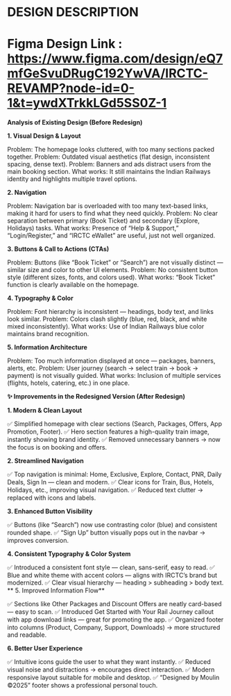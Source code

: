 # DESIGN DESCRIPTION

# Figma Design Link : https://www.figma.com/design/eQ7mfGeSvuDRugC192YwVA/IRCTC-REVAMP?node-id=0-1&t=ywdXTrkkLGd5SS0Z-1

**Analysis of Existing Design (Before Redesign)**

**1. Visual Design & Layout**

Problem: The homepage looks cluttered, with too many sections packed together.
Problem: Outdated visual aesthetics (flat design, inconsistent spacing, dense text).
Problem: Banners and ads distract users from the main booking section.
What works: It still maintains the Indian Railways identity and highlights multiple travel options.

**2. Navigation**

Problem: Navigation bar is overloaded with too many text-based links, making it hard for users to find what they need quickly.
Problem: No clear separation between primary (Book Ticket) and secondary (Explore, Holidays) tasks.
What works: Presence of “Help & Support,” “Login/Register,” and “IRCTC eWallet” are useful, just not well organized.

**3. Buttons & Call to Actions (CTAs)**

Problem: Buttons (like “Book Ticket” or “Search”) are not visually distinct — similar size and color to other UI elements.
Problem: No consistent button style (different sizes, fonts, and colors used).
What works: “Book Ticket” function is clearly available on the homepage.

**4. Typography & Color**

Problem: Font hierarchy is inconsistent — headings, body text, and links look similar.
Problem: Colors clash slightly (blue, red, black, and white mixed inconsistently).
What works: Use of Indian Railways blue color maintains brand recognition.

**5. Information Architecture**

Problem: Too much information displayed at once — packages, banners, alerts, etc.
Problem: User journey (search → select train → book → payment) is not visually guided.
What works: Inclusion of multiple services (flights, hotels, catering, etc.) in one place.

**✨ Improvements in the Redesigned Version (After Redesign)**

**1. Modern & Clean Layout**

✅ Simplified homepage with clear sections (Search, Packages, Offers, App Promotion, Footer).
✅ Hero section features a high-quality train image, instantly showing brand identity.
✅ Removed unnecessary banners → now the focus is on booking and offers.

**2. Streamlined Navigation**

✅ Top navigation is minimal: Home, Exclusive, Explore, Contact, PNR, Daily Deals, Sign In — clean and modern.
✅ Clear icons for Train, Bus, Hotels, Holidays, etc., improving visual navigation.
✅ Reduced text clutter → replaced with icons and labels.

**3. Enhanced Button Visibility**

✅ Buttons (like “Search”) now use contrasting color (blue) and consistent rounded shape.
✅ “Sign Up” button visually pops out in the navbar → improves conversion.

**4. Consistent Typography & Color System**

✅ Introduced a consistent font style — clean, sans-serif, easy to read.
✅ Blue and white theme with accent colors — aligns with IRCTC’s brand but modernized.
✅ Clear visual hierarchy — heading > subheading > body text.
**
5. Improved Information Flow**

✅ Sections like Other Packages and Discount Offers are neatly card-based — easy to scan.
✅ Introduced Get Started with Your Rail Journey callout with app download links — great for promoting the app.
✅ Organized footer into columns (Product, Company, Support, Downloads) → more structured and readable.

**6. Better User Experience**

✅ Intuitive icons guide the user to what they want instantly.
✅ Reduced visual noise and distractions → encourages direct interaction.
✅ Modern responsive layout suitable for mobile and desktop.
✅ “Designed by Moulin ©2025” footer shows a professional personal touch.
